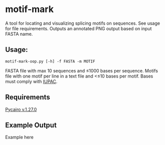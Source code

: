 # motif-mark

A tool for locating and visualizing splicing motifs on sequences. See usage for file requirements. Outputs an annotated PNG output based on input FASTA name.

## Usage:

`motif-mark-oop.py [-h] -f FASTA -m MOTIF`

FASTA file with max 10 sequences and ≤1000 bases per sequence.
Motifs file with one motif per line in a text file and <≤10 bases per motif. Bases must comply with [IUPAC]("https://genome.ucsc.edu/goldenPath/help/iupac.html").

## Requirements
[Pycairo v.1.27.0]("https://github.com/pygobject/pycairo")

## Example Output
Example here
